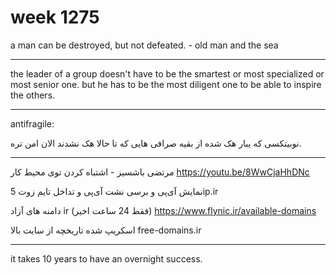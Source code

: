 # week 1275
a man can be destroyed, but not defeated. - old man and the sea

---

the leader of a group doesn't have to be the smartest or most specialized or most senior one. but he has to be the most diligent one to be able to inspire the others.

---

antifragile:

نوبیتکسی که یبار هک شده از بقیه صرافی هایی که تا حالا هک نشدند الان امن تره.

---

مرتضی باشسیز - اشتباه کردن توی محیط کار
https://youtu.be/8WwCjaHhDNc

نمایش آی‌پی و برسی نشت آی‌پی و تداخل تایم زوت
5ip.ir

دامنه های آزاد ir (فقط 24 ساعت اخیر)
https://www.flynic.ir/available-domains

اسکریپ شده تاریخچه از سایت بالا
free-domains.ir

---

it takes 10 years to have an overnight success.